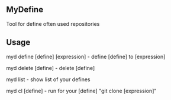 ## MyDefine

Tool for define often used repositories

## Usage

myd define \[define\] \[expression\] - define \[define\] to \[expression\]

myd delete \[define\] - delete \[define\]

myd list  - show list of your defines

myd cl \[define\] - run for your \[define\] "git clone \[expression\]"
